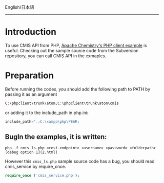 English/日本語
***
# Introduction
To use CMIS API from PHP, [Apache Chemistry's PHP client example](http://chemistry.apache.org/php/phpclient.html) is useful. Checking out the sample source code from the Subversion repository, you can call CMIS API in the exmaples.  

# Preparation
Before running the codes, you should add the following path to PATH by passing it as an argument
```PHP
C:\phpclient\trunk\atom;C:\phpclient\trunk\atom\cmis
```
or adding it to the include_path in php.ini:
```PHP
include_path=".;C:\xampp\php\PEAR;
```

## BugIn the examples, it is written:
```
php -f cmis_ls.php <rest-endpoint> <username> <password> <folderpath> [debug option 1](2.html)
```

However this `cmis_ls.php` sample source code has a bug, you should read cmis_service by require_once.
```php
require_once ('cmis_service.php');
```